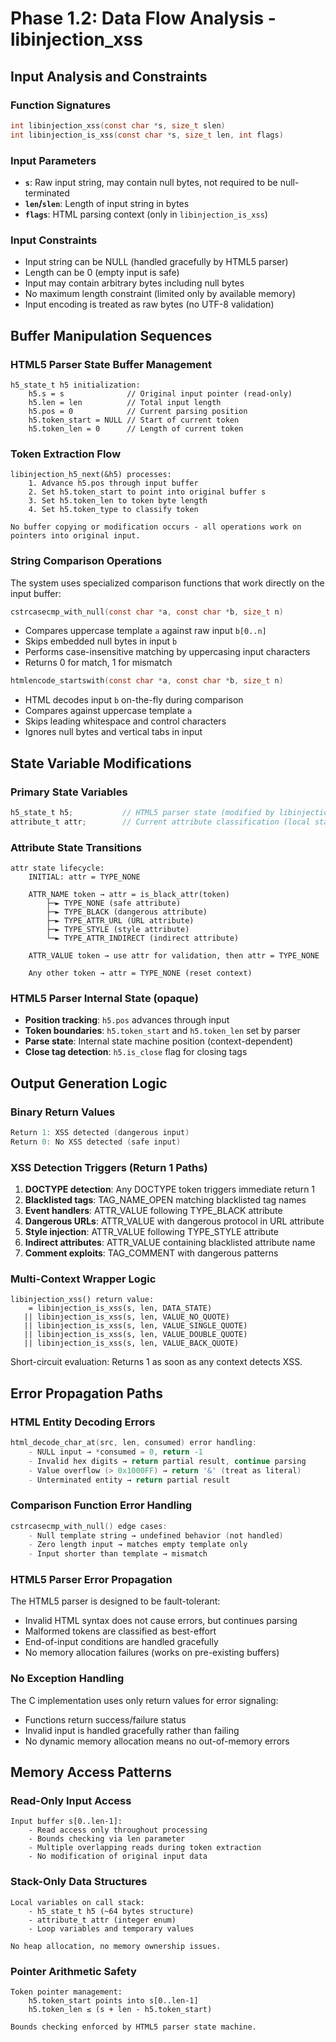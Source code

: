 # Phase 1.2: Data Flow Analysis - libinjection_xss

## Input Analysis and Constraints

### Function Signatures
```c
int libinjection_xss(const char *s, size_t slen)
int libinjection_is_xss(const char *s, size_t len, int flags)
```

### Input Parameters
- **`s`**: Raw input string, may contain null bytes, not required to be null-terminated
- **`len`/`slen`**: Length of input string in bytes
- **`flags`**: HTML parsing context (only in `libinjection_is_xss`)

### Input Constraints
- Input string can be NULL (handled gracefully by HTML5 parser)
- Length can be 0 (empty input is safe)
- Input may contain arbitrary bytes including null bytes
- No maximum length constraint (limited only by available memory)
- Input encoding is treated as raw bytes (no UTF-8 validation)

## Buffer Manipulation Sequences

### HTML5 Parser State Buffer Management
```
h5_state_t h5 initialization:
    h5.s = s              // Original input pointer (read-only)
    h5.len = len          // Total input length
    h5.pos = 0            // Current parsing position
    h5.token_start = NULL // Start of current token
    h5.token_len = 0      // Length of current token
```

### Token Extraction Flow
```
libinjection_h5_next(&h5) processes:
    1. Advance h5.pos through input buffer
    2. Set h5.token_start to point into original buffer s
    3. Set h5.token_len to token byte length
    4. Set h5.token_type to classify token
    
No buffer copying or modification occurs - all operations work on pointers into original input.
```

### String Comparison Operations
The system uses specialized comparison functions that work directly on the input buffer:

```c
cstrcasecmp_with_null(const char *a, const char *b, size_t n)
```
- Compares uppercase template `a` against raw input `b[0..n]`
- Skips embedded null bytes in input `b`
- Performs case-insensitive matching by uppercasing input characters
- Returns 0 for match, 1 for mismatch

```c
htmlencode_startswith(const char *a, const char *b, size_t n)  
```
- HTML decodes input `b` on-the-fly during comparison
- Compares against uppercase template `a`
- Skips leading whitespace and control characters
- Ignores null bytes and vertical tabs in input

## State Variable Modifications

### Primary State Variables
```c
h5_state_t h5;           // HTML5 parser state (modified by libinjection_h5_next)
attribute_t attr;        // Current attribute classification (local state)
```

### Attribute State Transitions
```
attr state lifecycle:
    INITIAL: attr = TYPE_NONE
    
    ATTR_NAME token → attr = is_black_attr(token)
        ├─► TYPE_NONE (safe attribute)
        ├─► TYPE_BLACK (dangerous attribute) 
        ├─► TYPE_ATTR_URL (URL attribute)
        ├─► TYPE_STYLE (style attribute)
        └─► TYPE_ATTR_INDIRECT (indirect attribute)
    
    ATTR_VALUE token → use attr for validation, then attr = TYPE_NONE
    
    Any other token → attr = TYPE_NONE (reset context)
```

### HTML5 Parser Internal State (opaque)
- **Position tracking**: `h5.pos` advances through input
- **Token boundaries**: `h5.token_start` and `h5.token_len` set by parser
- **Parse state**: Internal state machine position (context-dependent)
- **Close tag detection**: `h5.is_close` flag for closing tags

## Output Generation Logic

### Binary Return Values
```c
Return 1: XSS detected (dangerous input)
Return 0: No XSS detected (safe input)
```

### XSS Detection Triggers (Return 1 Paths)
1. **DOCTYPE detection**: Any DOCTYPE token triggers immediate return 1
2. **Blacklisted tags**: TAG_NAME_OPEN matching blacklisted tag names
3. **Event handlers**: ATTR_VALUE following TYPE_BLACK attribute
4. **Dangerous URLs**: ATTR_VALUE with dangerous protocol in URL attribute
5. **Style injection**: ATTR_VALUE following TYPE_STYLE attribute  
6. **Indirect attributes**: ATTR_VALUE containing blacklisted attribute name
7. **Comment exploits**: TAG_COMMENT with dangerous patterns

### Multi-Context Wrapper Logic
```
libinjection_xss() return value:
    = libinjection_is_xss(s, len, DATA_STATE)
   || libinjection_is_xss(s, len, VALUE_NO_QUOTE)
   || libinjection_is_xss(s, len, VALUE_SINGLE_QUOTE) 
   || libinjection_is_xss(s, len, VALUE_DOUBLE_QUOTE)
   || libinjection_is_xss(s, len, VALUE_BACK_QUOTE)
```

Short-circuit evaluation: Returns 1 as soon as any context detects XSS.

## Error Propagation Paths

### HTML Entity Decoding Errors
```c
html_decode_char_at(src, len, consumed) error handling:
    - NULL input → *consumed = 0, return -1
    - Invalid hex digits → return partial result, continue parsing
    - Value overflow (> 0x1000FF) → return '&' (treat as literal)
    - Unterminated entity → return partial result
```

### Comparison Function Error Handling
```c
cstrcasecmp_with_null() edge cases:
    - Null template string → undefined behavior (not handled)
    - Zero length input → matches empty template only
    - Input shorter than template → mismatch
```

### HTML5 Parser Error Propagation  
The HTML5 parser is designed to be fault-tolerant:
- Invalid HTML syntax does not cause errors, but continues parsing
- Malformed tokens are classified as best-effort
- End-of-input conditions are handled gracefully
- No memory allocation failures (works on pre-existing buffers)

### No Exception Handling
The C implementation uses only return values for error signaling:
- Functions return success/failure status
- Invalid input is handled gracefully rather than failing
- No dynamic memory allocation means no out-of-memory errors

## Memory Access Patterns

### Read-Only Input Access
```
Input buffer s[0..len-1]:
    - Read access only throughout processing
    - Bounds checking via len parameter  
    - Multiple overlapping reads during token extraction
    - No modification of original input data
```

### Stack-Only Data Structures
```
Local variables on call stack:
    - h5_state_t h5 (~64 bytes structure)
    - attribute_t attr (integer enum)
    - Loop variables and temporary values
    
No heap allocation, no memory ownership issues.
```

### Pointer Arithmetic Safety
```
Token pointer management:
    h5.token_start points into s[0..len-1]
    h5.token_len ≤ (s + len - h5.token_start)
    
Bounds checking enforced by HTML5 parser state machine.
```